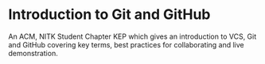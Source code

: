 # Introduction to Git and GitHub

An ACM, NITK Student Chapter KEP which gives an introduction to VCS, Git and GitHub covering key terms, best practices for collaborating and live demonstration.


